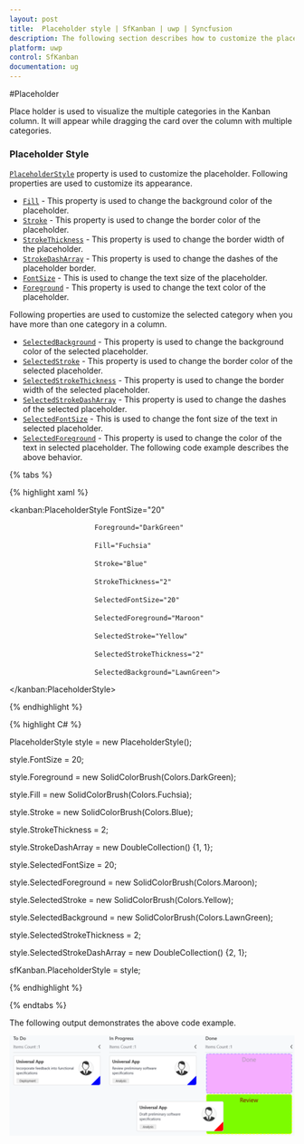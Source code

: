 ```yaml
---
layout: post
title:  Placeholder style | SfKanban | uwp | Syncfusion
description: The following section describes how to customize the place holders of Kanban card while drgging.
platform: uwp
control: SfKanban
documentation: ug
---
```


#Placeholder

Place holder is used to visualize the multiple categories in the Kanban column. It will appear while dragging the card over the column with multiple categories.

### Placeholder Style

[`PlaceholderStyle`](https://help.syncfusion.com/cr/cref_files/uwp/sfkanban/Syncfusion.SfKanban.UWP~Syncfusion.UI.Xaml.Kanban.PlaceholderStyle.html) property is used to customize the placeholder. Following properties are used to customize its appearance.

* [`Fill`](https://help.syncfusion.com/cr/cref_files/uwp/sfkanban/Syncfusion.SfKanban.UWP~Syncfusion.UI.Xaml.Kanban.PlaceholderStyle~Fill.html)  	 - This property is used to change the background color of the placeholder.
* [`Stroke`](https://help.syncfusion.com/cr/cref_files/uwp/sfkanban/Syncfusion.SfKanban.UWP~Syncfusion.UI.Xaml.Kanban.PlaceholderStyle~Stroke.html) 	 	 - This property is used to change the border color of the placeholder.
* [`StrokeThickness`](https://help.syncfusion.com/cr/cref_files/uwp/sfkanban/Syncfusion.SfKanban.UWP~Syncfusion.UI.Xaml.Kanban.PlaceholderStyle~StrokeThickness.html)  	 - This property is used to change the border width of the placeholder.
* [`StrokeDashArray`](https://help.syncfusion.com/cr/cref_files/uwp/sfkanban/Syncfusion.SfKanban.UWP~Syncfusion.UI.Xaml.Kanban.PlaceholderStyle~StrokeDashArray.html)     - This property is used to change the dashes of the placeholder border.
* [`FontSize`](https://help.syncfusion.com/cr/cref_files/uwp/sfkanban/Syncfusion.SfKanban.UWP~Syncfusion.UI.Xaml.Kanban.PlaceholderStyle~FontSize.html)            - This is used to change the text size of the placeholder.
* [`Foreground`](https://help.syncfusion.com/cr/cref_files/uwp/sfkanban/Syncfusion.SfKanban.UWP~Syncfusion.UI.Xaml.Kanban.PlaceholderStyle~Foreground.html)           - This property is used to change the text color of the placeholder.

Following properties are used to customize the selected category when you have more than one category in a column.

* [`SelectedBackground`](https://help.syncfusion.com/cr/cref_files/uwp/sfkanban/Syncfusion.SfKanban.UWP~Syncfusion.UI.Xaml.Kanban.PlaceholderStyle~SelectedBackground.html) 	- This property is used to change the background color of the selected placeholder.
* [`SelectedStroke`](https://help.syncfusion.com/cr/cref_files/uwp/sfkanban/Syncfusion.SfKanban.UWP~Syncfusion.UI.Xaml.Kanban.PlaceholderStyle~SelectedStroke.html) 		- This property is used to change the border color of the selected placeholder.
* [`SelectedStrokeThickness`](https://help.syncfusion.com/cr/cref_files/uwp/sfkanban/Syncfusion.SfKanban.UWP~Syncfusion.UI.Xaml.Kanban.PlaceholderStyle~SelectedStrokeThickness.html) 	- This property is used to change the border width of the selected placeholder.
* [`SelectedStrokeDashArray`](https://help.syncfusion.com/cr/cref_files/uwp/sfkanban/Syncfusion.SfKanban.UWP~Syncfusion.UI.Xaml.Kanban.PlaceholderStyle~SelectedStrokeDashArray.html)     - This property is used to change the dashes of the selected placeholder.
* [`SelectedFontSize`](https://help.syncfusion.com/cr/cref_files/uwp/sfkanban/Syncfusion.SfKanban.UWP~Syncfusion.UI.Xaml.Kanban.PlaceholderStyle~SelectedFontSize.html)            - This is used to change the font size of the text in selected placeholder.
* [`SelectedForeground`](https://help.syncfusion.com/cr/cref_files/uwp/sfkanban/Syncfusion.SfKanban.UWP~Syncfusion.UI.Xaml.Kanban.PlaceholderStyle~SelectedForeground.html)           - This property is used to change the color of the text in selected placeholder.
The following code example describes the above behavior.

{% tabs %}

{% highlight xaml %}

<kanban:PlaceholderStyle FontSize="20"

                         Foreground="DarkGreen"

                         Fill="Fuchsia"

                         Stroke="Blue"

                         StrokeThickness="2"

                         SelectedFontSize="20"

                         SelectedForeground="Maroon"

                         SelectedStroke="Yellow"

                         SelectedStrokeThickness="2"

                         SelectedBackground="LawnGreen">

</kanban:PlaceholderStyle>


{% endhighlight %}

{% highlight C# %}

PlaceholderStyle style = new PlaceholderStyle();

style.FontSize = 20;

style.Foreground = new SolidColorBrush(Colors.DarkGreen);

style.Fill = new SolidColorBrush(Colors.Fuchsia);

style.Stroke = new SolidColorBrush(Colors.Blue);

style.StrokeThickness = 2;

style.StrokeDashArray = new DoubleCollection() {1, 1};

style.SelectedFontSize = 20;

style.SelectedForeground = new SolidColorBrush(Colors.Maroon);

style.SelectedStroke = new SolidColorBrush(Colors.Yellow);

style.SelectedBackground = new SolidColorBrush(Colors.LawnGreen);

style.SelectedStrokeThickness = 2;

style.SelectedStrokeDashArray = new DoubleCollection() {2, 1};

sfKanban.PlaceholderStyle = style;

{% endhighlight %}

{% endtabs %}

The following output demonstrates the above code example.

![](SfKanban_images/PlaceholderStyle.png)
